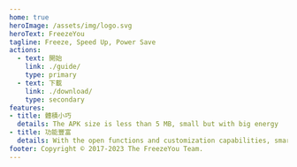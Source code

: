 ```yaml
---
home: true
heroImage: /assets/img/logo.svg
heroText: FreezeYou
tagline: Freeze, Speed Up, Power Save
actions:
  - text: 開始
    link: ./guide/
    type: primary
  - text: 下載
    link: ./download/
    type: secondary
features:
- title: 體積小巧
  details: The APK size is less than 5 MB, small but with big energy
- title: 功能豐富
  details: With the open functions and customization capabilities, smart life can be more convenient
footer: Copyright © 2017-2023 The FreezeYou Team.
---
```


